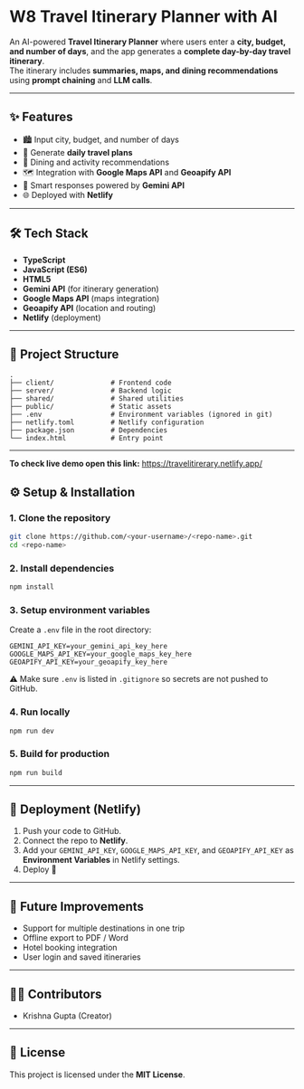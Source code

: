 # W8 Travel Itinerary Planner with AI

An AI-powered **Travel Itinerary Planner** where users enter a **city, budget, and number of days**, and the app generates a **complete day-by-day travel itinerary**.  
The itinerary includes **summaries, maps, and dining recommendations** using **prompt chaining** and **LLM calls**.

---

## ✨ Features
- 🏙️ Input city, budget, and number of days
- 📅 Generate **daily travel plans**
- 🍴 Dining and activity recommendations
- 🗺️ Integration with **Google Maps API** and **Geoapify API**
- 🤖 Smart responses powered by **Gemini API**
- 🌐 Deployed with **Netlify**

---

## 🛠️ Tech Stack
- **TypeScript**
- **JavaScript (ES6)**
- **HTML5**
- **Gemini API** (for itinerary generation)
- **Google Maps API** (maps integration)
- **Geoapify API** (location and routing)
- **Netlify** (deployment)

---

## 📂 Project Structure
```
.
├── client/              # Frontend code
├── server/              # Backend logic
├── shared/              # Shared utilities
├── public/              # Static assets
├── .env                 # Environment variables (ignored in git)
├── netlify.toml         # Netlify configuration
├── package.json         # Dependencies
└── index.html           # Entry point
```

---
**To check live demo open this link:** https://travelitirerary.netlify.app/

## ⚙️ Setup & Installation

### 1. Clone the repository
```bash
git clone https://github.com/<your-username>/<repo-name>.git
cd <repo-name>
```

### 2. Install dependencies
```bash
npm install
```

### 3. Setup environment variables
Create a `.env` file in the root directory:
```env
GEMINI_API_KEY=your_gemini_api_key_here
GOOGLE_MAPS_API_KEY=your_google_maps_key_here
GEOAPIFY_API_KEY=your_geoapify_key_here
```

⚠️ Make sure `.env` is listed in `.gitignore` so secrets are not pushed to GitHub.

### 4. Run locally
```bash
npm run dev
```

### 5. Build for production
```bash
npm run build
```

---

## 🚀 Deployment (Netlify)
1. Push your code to GitHub.
2. Connect the repo to **Netlify**.
3. Add your `GEMINI_API_KEY`, `GOOGLE_MAPS_API_KEY`, and `GEOAPIFY_API_KEY` as **Environment Variables** in Netlify settings.
4. Deploy 🎉

---

## 📌 Future Improvements
- Support for multiple destinations in one trip
- Offline export to PDF / Word
- Hotel booking integration
- User login and saved itineraries

---

## 🧑‍💻 Contributors
- Krishna Gupta (Creator)

---

## 📜 License
This project is licensed under the **MIT License**.
